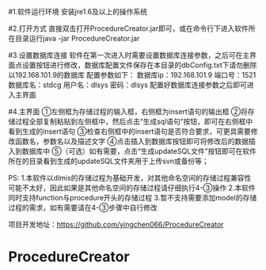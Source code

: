 #1.软件运行环境
安装jre1.6及以上的操作系统

#2.打开方式
直接双击打开ProcedureCreator.jar即可，或在命令行下进入软件所在目录运行java -jar ProcedureCreator.jar

#3.设置数据库连接
软件在第一次进入时需要设置数据库连接参数，之后可在主界面点设置按钮进行修改，数据库配置文件保存在本目录的dbConfig.txt下请勿删除
以192.168.101.9的数据库 配置参数如下：
数据库ip：192.168.101.9
端口号：1521
数据库名：stdcg
用户名：dlsys
密码：dlsys
配置好数据库连接参数之后即可进入主界面

#4.主界面
①左侧框为存储过程的输入框，右侧框为insert语句的输出框
②将存储过程全部复制粘贴到左侧框中，然后点击“生成sql语句”按钮，即可在右侧框中看到生成的insert语句
③检查右侧框中的insert语句是否符合要求，可更具需要修改函数名，参数名以及描述文字
④点击插入到数据库按钮即可将修改后的数据插入到数据库中
⑤（可选）如有需要，点击“生成updateSQL文件”按钮即可在软件所在的目录看到生成的updateSQL文件夹用于上传svn或备份等；

PS:
1.本软件以dlmis的存储过程为基础开发，对其他命名空间的存储过程兼容性可能不太好，因此如果是其他命名空间的存储过程请仔细执行4-③操作
2.本软件同时支持function与procedure开头的存储过程
3.暂不支持需要添加model的存储过程的需求，如有需要请在4-③步骤中自行修改

项目开发地址：https://github.com/yingchen066/ProcedureCreator
   # ProcedureCreator
